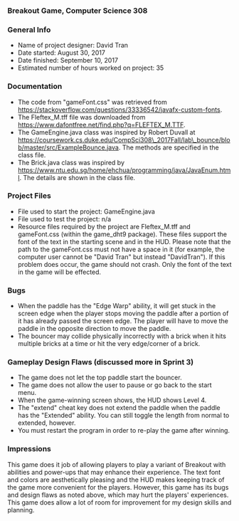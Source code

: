 ### Breakout Game, Computer Science 308

### General Info

 * Name of project designer: David Tran
 * Date started: August 30, 2017
 * Date finished: September 10, 2017
 * Estimated number of hours worked on project: 35

### Documentation

 * The code from "gameFont.css" was retrieved from https://stackoverflow.com/questions/33336542/javafx-custom-fonts.
 * The Fleftex\_M.tff file was downloaded from https://www.dafontfree.net/find.php?q=FLEFTEX_M.TTF.
 * The GameEngine.java class was inspired by Robert Duvall at https://coursework.cs.duke.edu/CompSci308\_2017Fall/lab\_bounce/blob/master/src/ExampleBounce.java. The methods are specified in the class file.
 * The Brick.java class was inspired by https://www.ntu.edu.sg/home/ehchua/programming/java/JavaEnum.html. The details are shown in the class file.

### Project Files
 * File used to start the project: GameEngine.java
 * File used to test the project: n/a
 * Resource files required by the project are Fleftex\_M.tff and gameFont.css (within the game\_dht9 package). These files support the font of the text in the starting scene and in the HUD. Please note that the path to the gameFont.css must not have a space in it (for example, the computer user cannot be "David Tran" but instead "DavidTran"). If this problem does occur, the game should not crash. Only the font of the text in the game will be effected.

### Bugs
 * When the paddle has the "Edge Warp" ability, it will get stuck in the screen edge when the player stops moving the paddle after a portion of it has already passed the screen edge. The player will have to move the paddle in the opposite direction to move the paddle.
 * The bouncer may collide physically incorrectly with a brick when it hits multiple bricks at a time or hit the very edge/corner of a brick.

### Gameplay Design Flaws (discussed more in Sprint 3)
 * The game does not let the top paddle start the bouncer.
 * The game does not allow the user to pause or go back to the start menu.
 * When the game-winning screen shows, the HUD shows Level 4.
 * The "extend" cheat key does not extend the paddle when the paddle has the "Extended" ability. You can still toggle the length from normal to extended, however.
 * You must restart the program in order to re-play the game after winning.

### Impressions
This game does it job of allowing players to play a variant of Breakout with abilities and power-ups that may enhance their experience. The text font and colors are aesthetically pleasing and the HUD makes keeping track of the game more convenient for the players. However, this game has its bugs and design flaws as noted above, which may hurt the players' experiences. This game does allow a lot of room for improvement for my design skills and planning.
